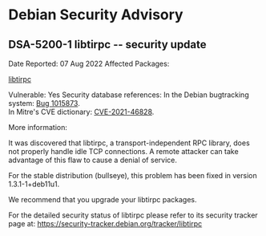 
Debian Security Advisory
========================


DSA-5200-1 libtirpc -- security update
--------------------------------------



Date Reported:
07 Aug 2022
Affected Packages:

[libtirpc](https://packages.debian.org/src:libtirpc)

Vulnerable:
Yes
Security database references:
In the Debian bugtracking system: [Bug 1015873](https://bugs.debian.org/cgi-bin/bugreport.cgi?bug=1015873).  
In Mitre's CVE dictionary: [CVE-2021-46828](https://security-tracker.debian.org/tracker/CVE-2021-46828).  

More information:

It was discovered that libtirpc, a transport-independent RPC library,
does not properly handle idle TCP connections. A remote attacker can
take advantage of this flaw to cause a denial of service.


For the stable distribution (bullseye), this problem has been fixed in
version 1.3.1-1+deb11u1.


We recommend that you upgrade your libtirpc packages.


For the detailed security status of libtirpc please refer to
its security tracker page at:
<https://security-tracker.debian.org/tracker/libtirpc>





